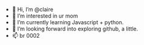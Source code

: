 - 👋 Hi, I’m @claire
- 👀 I’m interested in ur mom
- 🌱 I’m currently learning Javascript + python.
- 💞️ I’m looking forward into exploring github, a little.
- 📫 br 0002

<!---
claireludendorf/claireludendorf is a ✨ special ✨ repository because its `README.md` (this file) appears on your GitHub profile.
You can click the Preview link to take a look at your changes.
--->
